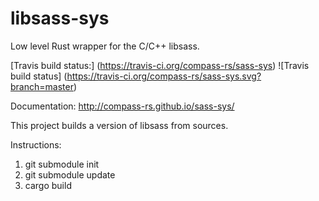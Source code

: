 libsass-sys
===========
Low level Rust wrapper for the C/C++ libsass.

[Travis build status:] (https://travis-ci.org/compass-rs/sass-sys) ![Travis build status]
(https://travis-ci.org/compass-rs/sass-sys.svg?branch=master)

Documentation: http://compass-rs.github.io/sass-sys/


This project builds a version of libsass from sources.

Instructions:

1. git submodule init
2. git submodule update
3. cargo build
